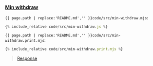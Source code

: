 ### [Min withdraw](code.zip)

`{{ page.path | replace:'README.md','' }}code/src/min-withdraw.mjs`:

```js
{% include_relative code/src/min-withdraw.js %}
```

`{{ page.path | replace:'README.md','' }}code/src/min-withdraw.print.mjs`:

```js
{% include_relative code/src/min-withdraw.print.mjs %}
```

> [Response](response/src/min-withdraw.js)
